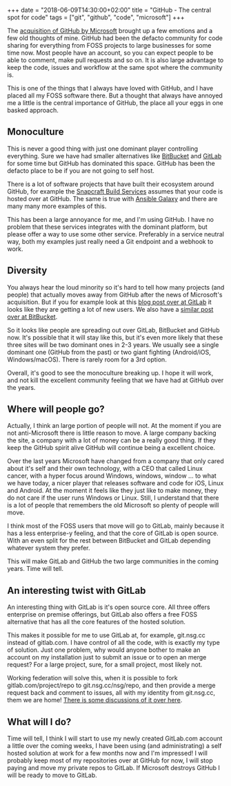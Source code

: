 +++
date = "2018-06-09T14:30:00+02:00"
title = "GitHub - The central spot for code"
tags = ["git", "github", "code", "microsoft"]
+++

The [acquisition of GitHub by Microsoft](https://blogs.microsoft.com/blog/2018/06/04/microsoft-github-empowering-developers/) brought up a few emotions and a few old thoughts of mine. GitHub had been the defacto community for code sharing for everything from FOSS projects to large businesses for some time now. Most people have an account, so you can expect people to be able to comment, make pull requests and so on. It is also large advantage to keep the code, issues and workflow at the same spot where the community is.

This is one of the things that I always have loved with GitHub, and I have placed all my FOSS software there. But a thought that always have annoyed me a little is the central importance of GitHub, the place all your eggs in one basked approach.

## Monoculture

This is never a good thing with just one dominant player controlling everything. Sure we have had smaller alternatives like [BitBucket](https://bitbucket.org/) and [GitLab](https://www.gitlab.com/) for some time but GitHub has dominated this space. GitHub has been the defacto place to be if you are not going to self host.

There is a lot of software projects that have built their ecosystem around GitHub, for example the [Snapcraft Build Services](https://snapcraft.io/) assumes that your code is hosted over at GitHub. The same is true with [Ansible Galaxy](https://galaxy.ansible.com/) and there are many many more examples of this.

This has been a large annoyance for me, and I'm using GitHub. I have no problem that these services integrates with the dominant platform, but please offer a way to use some other service. Preferably in a service neutral way, both my examples just really need a Git endpoint and a webhook to work.

## Diversity

You always hear the loud minority so it's hard to tell how many projects (and people) that actually moves away from GitHub after the news of Microsoft's acquisition. But if you for example look at this [blog post over at GitLab](https://about.gitlab.com/2018/06/03/movingtogitlab/) it looks like they are getting a lot of new users. We also have a [similar post over at BitBucket](https://blog.bitbucket.org/2018/06/04/10-reasons-teams-switching-github-bitbucket-microsoft-acquisition/).

So it looks like people are spreading out over GitLab, BitBucket and GitHub now. It's possible that it will stay like this, but it's even more likely that these three sites will be two dominant ones in 2-3 years. We usually see a single dominant one (GitHub from the past) or two giant fighting (Android/iOS, Windows/macOS). There is rarely room for a 3rd option.

Overall, it's good to see the monoculture breaking up. I hope it will work, and not kill the excellent community feeling that we have had at GitHub over the years.

## Where will people go?

Actually, I think an large portion of people will not. At the moment if you are not anti-Microsoft there is little reason to move. A large company backing the site, a company with a lot of money can be a really good thing. If they keep the GitHub spirit alive GitHub will continue being a excellent choice.

Over the last years Microsoft have changed from a company that only cared about it's self and their own technology, with a CEO that called Linux cancer, with a hyper focus around Windows, windows, window ... to what we have today, a nicer player that releases software and code for iOS, Linux and Android. At the moment it feels like they just like to make money, they do not care if the user runs Windows or Linux. Still, I understand that there is a lot of people that remembers the old Microsoft so plenty of people will move.

I think most of the FOSS users that move will go to GitLab, mainly because it has a less enterprise-y feeling, and that the core of GitLab is open source. With an even split for the rest between BitBucket and GitLab depending whatever system they prefer.

This will make GitLab and GitHub the two large communities in the coming years. Time will tell.

## An interesting twist with GitLab

An interesting thing with GitLab is it's open source core. All three offers enterprise on premise offerings, but GitLab also offers a free FOSS alternative that has all the core features of the hosted solution.

This makes it possible for me to use GitLab at, for example, git.nsg.cc instead of gitlab.com. I have control of all the code, with is exactly my type of solution. Just one problem, why would anyone bother to make an account on my installation just to submit an issue or to open an merge request? For a large project, sure, for a small project, most likely not.

Working federation will solve this, when it is possible to fork gitlab.com/project/repo to git.nsg.cc/nsg/repo, and then provide a merge request back and comment to issues, all with my identity from git.nsg.cc, them we are home! [There is some discussions of it over here](https://gitlab.com/gitlab-org/gitlab-ce/issues/4013).

## What will I do?

Time will tell, I think I will start to use my newly created GitLab.com account a little over the coming weeks, I have been using (and administrating) a self hosted solution at work for a few months now and I'm impressed! I will probably keep most of my repositories over at GitHub for now, I will stop paying and move my private repos to GitLab. If Microsoft destroys GitHub I will be ready to move to GitLab.

